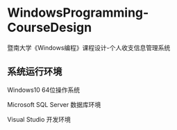 # WindowsProgramming-CourseDesign
暨南大学《Windows编程》课程设计-个人收支信息管理系统


## 系统运行环境
Windows10 64位操作系统

Microsoft SQL Server 数据库环境

Visual Studio 开发环境

